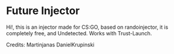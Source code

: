 # Future Injector
Hi!, this is an injector made for CS:GO, based on randoinjector, it is completely free, and Undetected.
Works with Trust-Launch.


Credits:
Martinjanas
DanielKrupinski
